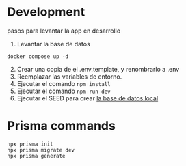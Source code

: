 # Development

pasos para levantar la app en desarrollo

1. Levantar la base de datos

```
docker compose up -d
```

2. Crear una copia de el .env.template, y renombrarlo a .env
3. Reemplazar las variables de entorno.
4. Ejecutar el comando ```npm install```
5. Ejecutar el comando ```npm run dev```
6. Ejecutar el SEED para crear [la base de datos local](localhost:3000/api/seed)

# Prisma commands

```
npx prisma init
npx prisma migrate dev
npx prisma generate
```
